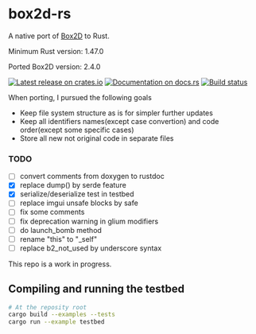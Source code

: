 # box2d-rs

A native port of [Box2D](https://github.com/erincatto/box2d) to Rust.

Minimum Rust version: 1.47.0

Ported Box2D version: 2.4.0

[![Latest release on crates.io](https://img.shields.io/crates/v/box2d-rs.svg)](https://crates.io/crates/box2d-rs)
[![Documentation on docs.rs](https://docs.rs/box2d-rs/badge.svg)](https://docs.rs/box2d-rs)
[![Build status](https://github.com/HumMan/box2d-rs//workflows/Rust/badge.svg)](https://github.com/HumMan/box2d-rs//workflows/Rust/badge.svg)

When porting, I pursued the following goals
- Keep file system structure as is for simpler further updates
- Keep all identifiers names(except case convertion) and code order(except some specific cases)
- Store all new not original code in separate files

### TODO

- [ ] convert comments from doxygen to rustdoc
- [X] replace dump() by serde feature
- [X] serialize/deserialize test in testbed
- [ ] replace imgui unsafe blocks by safe
- [ ] fix some comments
- [ ] fix deprecation warning in glium modifiers
- [ ] do launch_bomb method
- [ ] rename "this" to "_self"
- [ ] replace b2_not_used by underscore syntax

This repo is a work in progress.

## Compiling and running the testbed
```bash
# At the reposity root
cargo build --examples --tests
cargo run --example testbed
```
